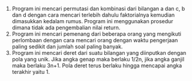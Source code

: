 1. Program ini mencari permutasi dan kombinasi dari bilangan a dan c, b dan d
   dengan cara mencari terlebih dahulu faktorialnya kemudian dimasukkan kedalam rumus.
    Program ini menggunakan prosedur dimana tidak ada pengembalian nilai return.
2. Program ini mencari pemenang dari beberapa orang yang mengikuti perlombaan
   dengan cara mencari orang dengan waktu pengerjaan paling sedikit dan jumlah soal
   paling banyak.
3. Program ini mencari deret dari suatu bilangan yang diinputkan dengan pola yang unik.
   Jika angka genap maka berlaku 1/2n, jika angka ganjil maka berlaku 3n+1.
   Pola deret terus berlaku hingga mencapai angka terakhir yaitu 1.
